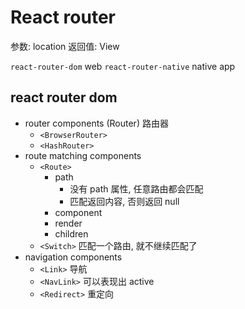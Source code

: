 # React router

参数: location
返回值: View

`react-router-dom` web
`react-router-native` native app

## react router dom

- router components (Router) 路由器
  + `<BrowserRouter>` 
  + `<HashRouter>`
- route matching components
  + `<Route>`
    - path
      + 没有 path 属性, 任意路由都会匹配
      + 匹配返回内容, 否则返回 null
    - component
    - render
    - children
  + `<Switch>` 匹配一个路由, 就不继续匹配了
- navigation components
  + `<Link>`     导航 
  + `<NavLink>`  可以表现出 active
  + `<Redirect>` 重定向